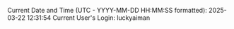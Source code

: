 Current Date and Time (UTC - YYYY-MM-DD HH:MM:SS formatted): 2025-03-22 12:31:54
Current User's Login: luckyaiman
